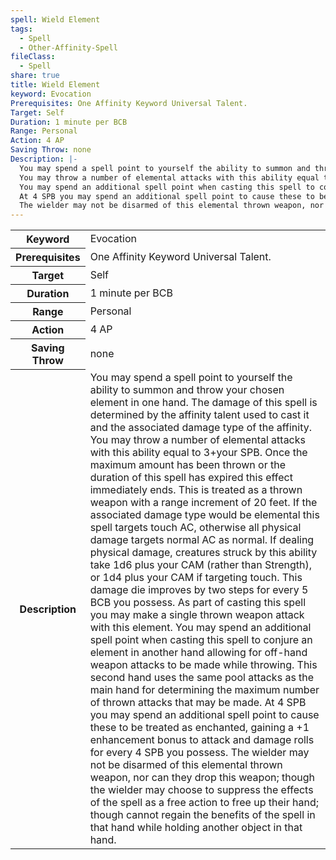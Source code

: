 ```yaml
---
spell: Wield Element
tags:
  - Spell
  - Other-Affinity-Spell
fileClass:
  - Spell
share: true
title: Wield Element
keyword: Evocation
Prerequisites: One Affinity Keyword Universal Talent.
Target: Self
Duration: 1 minute per BCB
Range: Personal
Action: 4 AP
Saving Throw: none
Description: |-
  You may spend a spell point to yourself the ability to summon and throw your chosen element in one hand. The damage of this spell is determined by the affinity talent used to cast it and the associated damage type of the affinity.
  You may throw a number of elemental attacks with this ability equal to 3+your SPB. Once the maximum amount has been thrown or the duration of this spell has expired this effect immediately ends. This is treated as a thrown weapon with a range increment of 20 feet. If the associated damage type would be elemental this spell targets touch AC, otherwise all physical damage targets normal AC as normal. If dealing physical damage, creatures struck by this ability take 1d6 plus your CAM (rather than Strength), or 1d4 plus your CAM if targeting touch. This damage die improves by two steps for every 5 BCB you possess. As part of casting this spell you may make a single thrown weapon attack with this element.
  You may spend an additional spell point when casting this spell to conjure an element in another hand allowing for off-hand weapon attacks to be made while throwing. This second hand uses the same pool attacks as the main hand for determining the maximum number of thrown attacks that may be made.
  At 4 SPB you may spend an additional spell point to cause these to be treated as enchanted, gaining a +1 enhancement bonus to attack and damage rolls for every 4 SPB you possess.
  The wielder may not be disarmed of this elemental thrown weapon, nor can they drop this weapon; though the wielder may choose to suppress the effects of the spell as a free action to free up their hand; though cannot regain the benefits of the spell in that hand while holding another object in that hand.
---
```


<p><span dir="ltr" style="overflow-x: auto;"><table><tbody><tr><th dir="ltr">Keyword</th><td dir="ltr">Evocation</td></tr><tr><th dir="ltr">Prerequisites</th><td dir="ltr">One Affinity Keyword Universal Talent.</td></tr><tr><th dir="ltr">Target</th><td dir="ltr">Self</td></tr><tr><th dir="ltr">Duration</th><td dir="ltr">1 minute per BCB</td></tr><tr><th dir="ltr">Range</th><td dir="ltr">Personal</td></tr><tr><th dir="ltr">Action</th><td dir="ltr">4 AP</td></tr><tr><th dir="ltr">Saving Throw</th><td dir="ltr">none</td></tr><tr><th dir="ltr">Description</th><td dir="ltr">You may spend a spell point to yourself the ability to summon and throw your chosen element in one hand. The damage of this spell is determined by the affinity talent used to cast it and the associated damage type of the affinity.
You may throw a number of elemental attacks with this ability equal to 3+your SPB. Once the maximum amount has been thrown or the duration of this spell has expired this effect immediately ends. This is treated as a thrown weapon with a range increment of 20 feet. If the associated damage type would be elemental this spell targets touch AC, otherwise all physical damage targets normal AC as normal. If dealing physical damage, creatures struck by this ability take 1d6 plus your CAM (rather than Strength), or 1d4 plus your CAM if targeting touch. This damage die improves by two steps for every 5 BCB you possess. As part of casting this spell you may make a single thrown weapon attack with this element.
You may spend an additional spell point when casting this spell to conjure an element in another hand allowing for off-hand weapon attacks to be made while throwing. This second hand uses the same pool attacks as the main hand for determining the maximum number of thrown attacks that may be made.
At 4 SPB you may spend an additional spell point to cause these to be treated as enchanted, gaining a +1 enhancement bonus to attack and damage rolls for every 4 SPB you possess.
The wielder may not be disarmed of this elemental thrown weapon, nor can they drop this weapon; though the wielder may choose to suppress the effects of the spell as a free action to free up their hand; though cannot regain the benefits of the spell in that hand while holding another object in that hand.</td></tr></tbody></table></span></p>